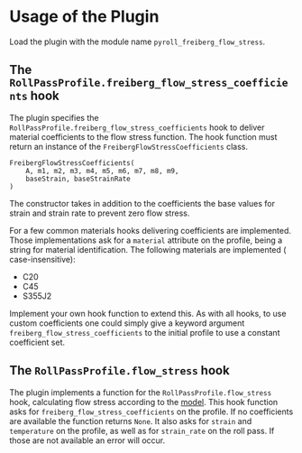 # Usage of the Plugin

Load the plugin with the module name `pyroll_freiberg_flow_stress`.

## The `RollPassProfile.freiberg_flow_stress_coefficients` hook

The plugin specifies the `RollPassProfile.freiberg_flow_stress_coefficients` hook to deliver material coefficients to
the flow stress function. The hook function must return an instance of the `FreibergFlowStressCoefficients` class.

    FreibergFlowStressCoefficients(
        A, m1, m2, m3, m4, m5, m6, m7, m8, m9,
        baseStrain, baseStrainRate
    )

The constructor takes in addition to the coefficients the base values for strain and strain rate to prevent zero flow
stress.

For a few common materials hooks delivering coefficients are implemented. Those implementations ask for a `material`
attribute on the profile, being a string for material identification. The following materials are implemented (
case-insensitive):

- C20
- C45
- S355J2

Implement your own hook function to extend this. As with all hooks, to use custom coefficients one could simply give a
keyword argument `freiberg_flow_stress_coefficients` to the initial profile to use a constant coefficient set.

## The `RollPassProfile.flow_stress` hook

The plugin implements a function for the `RollPassProfile.flow_stress` hook, calculating flow stress according to
the [model](model.md).
This hook function asks for `freiberg_flow_stress_coefficients` on the profile.
If no coefficients are available the function returns `None`.
It also asks for `strain` and `temperature` on the profile, as well as for `strain_rate` on the roll pass.
If those are not available an error will occur.

